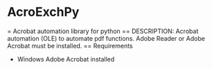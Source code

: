 # AcroExchPy
= Acrobat automation library for python
== DESCRIPTION:
Acrobat automation (OLE) to automate pdf functions. Adobe Reader or Adobe Acrobat must be installed.
== Requirements
* Windows Adobe Acrobat installed

